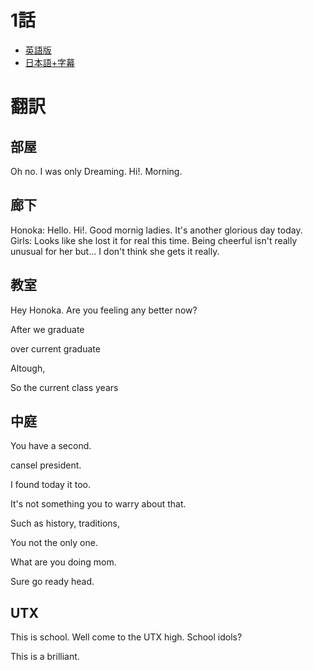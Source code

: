 # 1話

- [英語版](https://www1.9anime.to/watch/love-live-school-idol-project-dub.6y04/po98j6)
- [日本語+字幕](https://www1.9anime.to/watch/love-live-school-idol-project.yklj/574x5m)

# 翻訳
## 部屋
Oh no. I was only Dreaming. Hi!. Morning.

## 廊下
Honoka: Hello. Hi!. Good mornig ladies. It's another glorious day today.
Girls: Looks like she lost it for real this time. Being cheerful isn't really unusual for her but... 
I don't think she gets it really.

## 教室
Hey Honoka. Are you feeling any better now?

After we graduate

over current graduate

Altough, 

So the current class years

## 中庭
You have a second.

cansel president.

I found today it too.

It's not something you to warry about that.

Such as history, traditions, 

You not the only one.

What are you doing mom.

Sure go ready head.

## UTX

This is school.
Well come to the UTX high.
School idols?

This is a brilliant.
